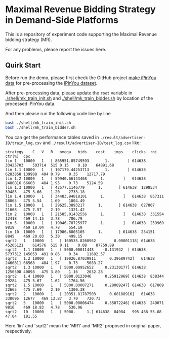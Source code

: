 # Maximal Revenue Bidding Strategy in Demand-Side Platforms
This is a repository of experiment code supporting the Maximal Revenue bidding strategy (MR).

For any problems, please report the issues here.

## Quirk Start
Before run the demo, please first check the GitHub project [make iPinYou data](https://github.com/wnzhang/make-ipinyou-data) for pre-processing the [iPinYou dataset](http://data.computational-advertising.org).

After pre-processing data, please update the `root` variable in [./shell/mk_train_init.sh](shell/mk_train_init.sh#L2) and [./shell/mk_train_bidder.sh](shell/mk_train_bidder.sh#L2)
by location of the processed iPinYou data.

And then please run the following code line by line
```bash
bash ./shell/mk_train_init.sh
bash ./shell/mk_train_bidder.sh
```

You can get the performance tables saved in `./result/advertiser-ID/train_log.csv` and `./result/advertiser-ID/test_log.csv` like:
```
strategy	C	V	R	omega	bids	cost	imps	clicks	roi	ctr(%)	cpc
lin	1	10000	1	[ 865951.85749593       1.        ]	614638	33425703	503714	515	0.15	0.10	64891.68
lin	1.1	10000	1	[ 107179.44253713       1.        ]	614638	6283858	139908	494	0.79	0.35	12717.79
lin	1.2	10000	1	[ 59940.66143468      1.        ]	614638	2480816	66603	484	1.95	0.73	5124.59
lin	1.3	10000	1	[ 42577.1146779      1.       ]	614638	1298534	39485	475	3.66	1.20	2733.18
lin	1.4	10000	1	[ 34483.94818101      1.        ]	614638	857311	28065	475	5.54	1.69	1804.49
lin	1.5	10000	1	[ 29625.3893217      1.       ]	614638	627807	21668	475	7.57	2.19	1321.42
lin	2	10000	1	[ 21585.01432556      1.        ]	614638	331554	12418	469	14.15	3.78	706.79
lin	5	10000	1	[ 19046.78725977      1.        ]	614638	259969	9819	469	18.04	4.78	554.19
lin	10	10000	1	[ 17986.8805105      1.       ]	614638	234151	8845	469	20.03	5.30	499.15
sqrt2	1	10000	1	[ 160535.8260962        0.00001118]	614638	45205121	614576	515	0.11	0.08	87759.89
sqrt2	1.1	10000	1	[ 5000.00011448    -0.131942  ]	614638	5737312	145053	491	0.86	0.34	11682.57
sqrt2	1.2	10000	1	[ 19026.87039911      0.39689742]	614638	2460811	66568	484	1.97	0.73	5083.27
sqrt2	1.3	10000	1	[ 5000.00952652     0.23130177]	614638	1250598	40898	475	3.80	1.16	2632.28
sqrt2	1.4	10000	1	[ 5000.0123046      0.25912969]	614638	838344	29284	475	5.67	1.62	1764.56
sqrt2	1.5	10000	1	[ 5000.00007271     0.28089247]	614638	617809	22665	475	7.69	2.10	1300.38
sqrt2	2	10000	1	[ 20351.81787503      0.68188916]	614638	338095	12677	469	13.87	3.70	720.73
sqrt2	5	10000	1	[ 5000.00006474     0.35872246]	614638	249071	9816	469	18.83	4.78	530.96
sqrt2	10	10000	1	[ 5000.     1.]	614638	84984	995	468	55.08	47.04	181.55
```

Here 'lin' and 'sqrt2' mean the 'MR1' and 'MR2' proposed in original paper, respectively.

